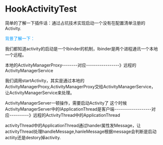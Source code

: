 # HookActivityTest

简单的了解一下插件话：通过占坑技术实现启动一个没有在配置清单注册的Activity.

<font color=#0099ff>背景了解一下：</font>

我们都知道activity的启动是一个Ibinder的机制，Ibinder是两个进程通讯一个本地一个远程。

本地的ActivityManagerProxy--------对应-----------------》远程的  ActivityManagerService

我们调用startActivity，其实是通过本地的ActivityManagerProxy,ActivityManagerProxy交给ActivityManagerService，让ActivityManagerService来处理。

ActivityManagerServer一顿操作，需要启动Activity了
这个时候
ActivityManagerServer中的IApplicationThread是客户端-------------------对应----------》远程的ActivityThread中的ApplicationThread

activityThread中的ApplicationThread通过hander属性发Message，让activityThread处理handleMessage,hanleMessage根据message会判断是启动actiity还是destory掉activity.

